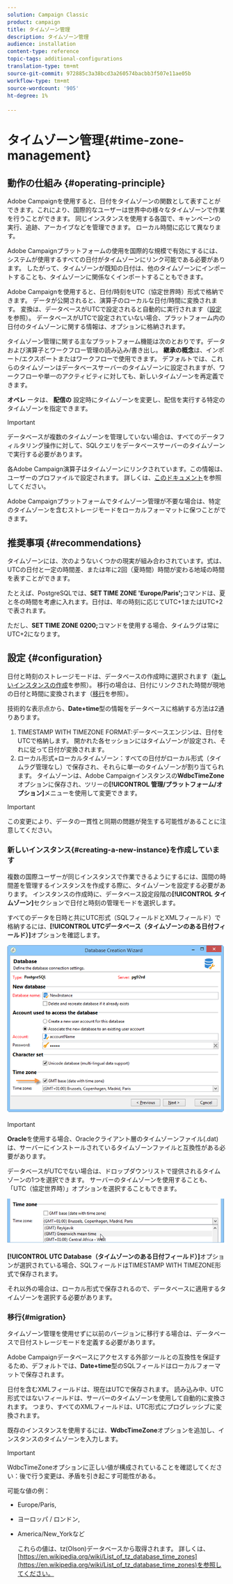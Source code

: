 ```yaml
---
solution: Campaign Classic
product: campaign
title: タイムゾーン管理
description: タイムゾーン管理
audience: installation
content-type: reference
topic-tags: additional-configurations
translation-type: tm+mt
source-git-commit: 972885c3a38bcd3a260574bacbb3f507e11ae05b
workflow-type: tm+mt
source-wordcount: '905'
ht-degree: 1%

---
```



# タイムゾーン管理{#time-zone-management}

## 動作の仕組み {#operating-principle}

Adobe Campaignを使用すると、日付をタイムゾーンの関数として表すことができます。これにより、国際的なユーザーは世界中の様々なタイムゾーンで作業を行うことができます。 同じインスタンスを使用する各国で、キャンペーンの実行、追跡、アーカイブなどを管理できます。 ローカル時間に応じて異なります。

Adobe Campaignプラットフォームの使用を国際的な規模で有効にするには、システムが使用するすべての日付がタイムゾーンにリンク可能である必要があります。 したがって、タイムゾーンが既知の日付は、他のタイムゾーンにインポートすることも、タイムゾーンに関係なくインポートすることもできます。

Adobe Campaignを使用すると、日付/時刻をUTC（協定世界時）形式で格納できます。 データが公開されると、演算子のローカルな日付/時間に変換されます。 変換は、データベースがUTCで設定されると自動的に実行されます（[設定](#configuration)を参照）。 データベースがUTCで設定されていない場合、プラットフォーム内の日付のタイムゾーンに関する情報は、オプションに格納されます。

タイムゾーン管理に関する主なプラットフォーム機能は次のとおりです。データおよび演算子とワークフロー管理の読み込み/書き出し。 **継承の概念**&#x200B;は、インポート/エクスポートまたはワークフローで使用できます。 デフォルトでは、これらのタイムゾーンはデータベースサーバーのタイムゾーンに設定されますが、ワークフローや単一のアクティビティに対しても、新しいタイムゾーンを再定義できます。

**オペレ** ータは、 **配信の** 設定時にタイムゾーンを変更し、配信を実行する特定のタイムゾーンを指定できます。

>[!IMPORTANT]
>
>データベースが複数のタイムゾーンを管理していない場合は、すべてのデータフィルタリング操作に対して、SQLクエリをデータベースサーバーのタイムゾーンで実行する必要があります。

各Adobe Campaign演算子はタイムゾーンにリンクされています。この情報は、ユーザーのプロファイルで設定されます。 詳しくは、[このドキュメント](../../platform/using/access-management.md)を参照してください。

Adobe Campaignプラットフォームでタイムゾーン管理が不要な場合は、特定のタイムゾーンを含むストレージモードをローカルフォーマットに保つことができます。

## 推奨事項 {#recommendations}

タイムゾーンには、次のようないくつかの現実が組み合わされています。式は、UTCの日付と一定の時間差、または年に2回（夏時間）時間が変わる地域の時間を表すことができます。

たとえば、PostgreSQLでは、**SET TIME ZONE &#39;Europe/Paris&#39;;**&#x200B;コマンドは、夏と冬の時間を考慮に入れます。日付は、年の時刻に応じてUTC+1またはUTC+2で表されます。

ただし、**SET TIME ZONE 0200;**&#x200B;コマンドを使用する場合、タイムラグは常にUTC+2になります。

## 設定 {#configuration}

日付と時刻のストレージモードは、データベースの作成時に選択されます（[新しいインスタンスの作成](#creating-a-new-instance)を参照）。 移行の場合は、日付にリンクされた時間が現地の日付と時間に変換されます（[移行](#migration)を参照）。

技術的な表示点から、**Date+time**&#x200B;型の情報をデータベースに格納する方法は2通りあります。

1. TIMESTAMP WITH TIMEZONE FORMAT:データベースエンジンは、日付をUTCで格納します。 開かれた各セッションにはタイムゾーンが設定され、それに従って日付が変換されます。
1. ローカル形式+ローカルタイムゾーン：すべての日付がローカル形式（タイムラグ管理なし）で保存され、それらに単一のタイムゾーンが割り当てられます。 タイムゾーンは、Adobe Campaignインスタンスの&#x200B;**WdbcTimeZone**&#x200B;オプションに保存され、ツリーの&#x200B;**[!UICONTROL 管理/プラットフォーム/オプション]**&#x200B;メニューを使用して変更できます。

>[!IMPORTANT]
>
>この変更により、データの一貫性と同期の問題が発生する可能性があることに注意してください。

### 新しいインスタンス{#creating-a-new-instance}を作成しています

複数の国際ユーザーが同じインスタンスで作業できるようにするには、国間の時間差を管理するインスタンスを作成する際に、タイムゾーンを設定する必要があります。 インスタンスの作成時に、データベース設定段階の&#x200B;**[!UICONTROL タイムゾーン]**&#x200B;セクションで日付と時刻の管理モードを選択します。

すべてのデータを日時と共にUTC形式（SQLフィールドとXMLフィールド）で格納するには、**[!UICONTROL UTCデータベース（タイムゾーンのある日付フィールド）]**&#x200B;オプションを確認します。

![](assets/install_wz_select_utc_option.png)

>[!IMPORTANT]
>
>**Oracle**&#x200B;を使用する場合、Oracleクライアント層のタイムゾーンファイル(.dat)は、サーバーにインストールされているタイムゾーンファイルと互換性がある必要があります。

データベースがUTCでない場合は、ドロップダウンリストで提供されるタイムゾーンの1つを選択できます。 サーバーのタイムゾーンを使用することも、「UTC（協定世界時）」オプションを選択することもできます。

![](assets/install_wz_unselect_utc_option.png)

**[!UICONTROL UTC Database（タイムゾーンのある日付フィールド）]**&#x200B;オプションが選択されている場合、SQLフィールドはTIMESTAMP WITH TIMEZONE形式で保存されます。

それ以外の場合は、ローカル形式で保存されるので、データベースに適用するタイムゾーンを選択する必要があります。

### 移行{#migration}

タイムゾーン管理を使用せずに以前のバージョンに移行する場合は、データベースで日付ストレージモードを定義する必要があります。

Adobe Campaignデータベースにアクセスする外部ツールとの互換性を保証するため、デフォルトでは、**Date+time**&#x200B;型のSQLフィールドはローカルフォーマットで保存されます。

日付を含むXMLフィールドは、現在はUTCで保存されます。 読み込み中、UTC形式ではないフィールドは、サーバーのタイムゾーンを使用して自動的に変換されます。 つまり、すべてのXMLフィールドは、UTC形式にプログレッシブに変換されます。

既存のインスタンスを使用するには、**WdbcTimeZone**&#x200B;オプションを追加し、インスタンスのタイムゾーンを入力します。

>[!IMPORTANT]
>
>WdbcTimeZoneオプションに正しい値が構成されていることを確認してください：後で行う変更は、矛盾を引き起こす可能性がある。

可能な値の例：

* Europe/Paris,
* ヨーロッパ / ロンドン,
* America/New_Yorkなど

   これらの値は、tz(Olson)データベースから取得されます。 詳しくは、[https://en.wikipedia.org/wiki/List_of_tz_database_time_zones](https://en.wikipedia.org/wiki/List_of_tz_database_time_zones)を参照してください。

